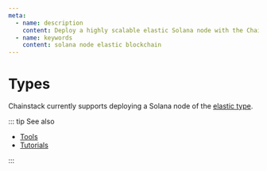 ```yaml
---
meta:
  - name: description
    content: Deploy a highly scalable elastic Solana node with the Chainstack managed blockchain services.
  - name: keywords
    content: solana node elastic blockchain
---
```


# Types

Chainstack currently supports deploying a Solana node of the [elastic type](/glossary/elastic-node).

::: tip See also

* [Tools](/operations/solana/tools)
* [Tutorials](/tutorials/solana/)

:::
